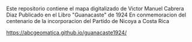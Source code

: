 Este repositorio contiene el mapa digitalizado de Victor Manuel Cabrera Diaz
Publicado en el Libro "Guanacaste" de 1924
En conmemoracion del centenario de la incorporacion del Partido de Nicoya a Costa Rica

https://abcgeomatica.github.io/guanacaste1924/


